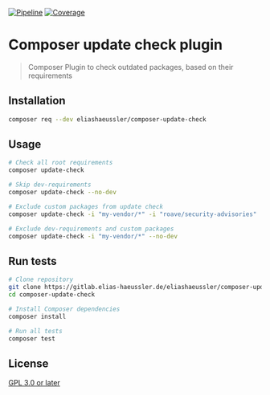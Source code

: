 [![Pipeline](https://gitlab.elias-haeussler.de/eliashaeussler/composer-update-check/badges/master/pipeline.svg)](https://gitlab.elias-haeussler.de/eliashaeussler/composer-update-check/-/pipelines)
[![Coverage](https://gitlab.elias-haeussler.de/eliashaeussler/composer-update-check/badges/master/coverage.svg)](https://gitlab.elias-haeussler.de/eliashaeussler/composer-update-check/-/pipelines)

# Composer update check plugin

> Composer Plugin to check outdated packages, based on their requirements

## Installation

```bash
composer req --dev eliashaeussler/composer-update-check
```

## Usage

```bash
# Check all root requirements
composer update-check

# Skip dev-requirements
composer update-check --no-dev

# Exclude custom packages from update check
composer update-check -i "my-vendor/*" -i "roave/security-advisories"

# Exclude dev-requirements and custom packages
composer update-check -i "my-vendor/*" --no-dev
```

## Run tests

```bash
# Clone repository
git clone https://gitlab.elias-haeussler.de/eliashaeussler/composer-update-check.git
cd composer-update-check

# Install Composer dependencies
composer install

# Run all tests
composer test
```

## License

[GPL 3.0 or later](LICENSE)

